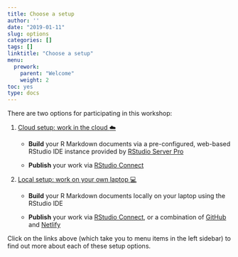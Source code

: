```yaml
---
title: Choose a setup
author: ''
date: "2019-01-11"
slug: options
categories: []
tags: []
linktitle: "Choose a setup"
menu:
  prework:
    parent: "Welcome"
    weight: 2
toc: yes
type: docs
---
```




There are two options for participating in this workshop:

1. [Cloud setup: work in the cloud :cloud:](../cloud)

    - **Build** your R Markdown documents via a pre-configured, web-based RStudio IDE instance provided by [RStudio Server Pro](https://www.rstudio.com/products/rstudio-server-pro/)
    
    - **Publish** your work via [RStudio Connect](https://www.rstudio.com/products/connect/)
    
1. [Local setup: work on your own laptop :computer:](../local)

    - **Build** your R Markdown documents locally on your laptop using the RStudio IDE
    
    - **Publish** your work via [RStudio Connect](https://www.rstudio.com/products/connect/), or a combination of [GitHub](https://github.com/) and [Netlify](https://www.netlify.com/)

Click on the links above (which take you to menu items in the left sidebar) to find out more about each of these setup options. 

